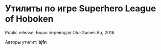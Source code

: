 ﻿# Утилиты по игре Superhero League of Hoboken

Public release, Бюро переводов Old-Games.Ru, 2016

Авторы утилит: **bjfn**


